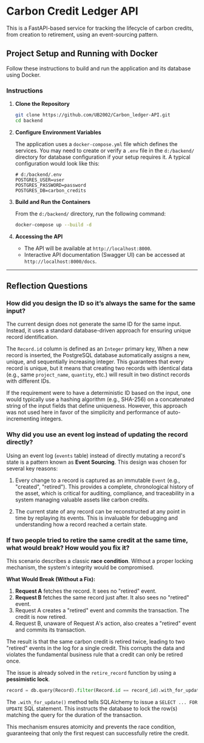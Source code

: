 # Carbon Credit Ledger API

This is a FastAPI-based service for tracking the lifecycle of carbon credits, from creation to retirement, using an event-sourcing pattern.

## Project Setup and Running with Docker

Follow these instructions to build and run the application and its database using Docker.


### Instructions

1.  **Clone the Repository**

    ```bash
    git clone https://github.com/UB2002/Carbon_ledger-API.git
    cd backend
    ```

2.  **Configure Environment Variables**

    The application uses a `docker-compose.yml` file which defines the services. You may need to create or verify a `.env` file in the `d:/backend/` directory for database configuration if your setup requires it. A typical configuration would look like this:

    ```env
    # d:/backend/.env
    POSTGRES_USER=user
    POSTGRES_PASSWORD=password
    POSTGRES_DB=carbon_credits
    ```

3.  **Build and Run the Containers**

    From the `d:/backend/` directory, run the following command:

    ```bash
    docker-compose up --build -d
    ```
4.  **Accessing the API**

    -   The API will be available at `http://localhost:8000`.
    -   Interactive API documentation (Swagger UI) can be accessed at `http://localhost:8000/docs`.

---

## Reflection Questions

### How did you design the ID so it’s always the same for the same input?

The current design does not generate the same ID for the same input. Instead, it uses a standard database-driven approach for ensuring unique record identification.

The `Record.id` column is defined as an `Integer` primary key, When a new record is inserted, the PostgreSQL database automatically assigns a new, unique, and sequentially increasing integer. This guarantees that every record is unique, but it means that creating two records with identical data (e.g., same `project_name`, `quantity`, etc.) will result in two distinct records with different IDs.

If the requirement were to have a deterministic ID based on the input, one would typically use a hashing algorithm (e.g., SHA-256) on a concatenated string of the input fields that define uniqueness. However, this approach was not used here in favor of the simplicity and performance of auto-incrementing integers.

### Why did you use an event log instead of updating the record directly?

Using an event log (`events` table) instead of directly mutating a record's state is a pattern known as **Event Sourcing**. This design was chosen for several key reasons:

1.  Every change to a record is captured as an immutable `Event` (e.g., "created", "retired"). This provides a complete, chronological history of the asset, which is critical for auditing, compliance, and traceability in a system managing valuable assets like carbon credits.

2. The current state of any record can be reconstructed at any point in time by replaying its events. This is invaluable for debugging and understanding how a record reached a certain state.

### If two people tried to retire the same credit at the same time, what would break? How would you fix it?

This scenario describes a classic **race condition**. Without a proper locking mechanism, the system's integrity would be compromised.

**What Would Break (Without a Fix):**
1.  **Request A** fetches the record. It sees no "retired" event.
2.  **Request B** fetches the same record just after. It also sees no "retired" event.
3.  Request A creates a "retired" event and commits the transaction. The credit is now retired.
4.  Request B, unaware of Request A's action, also creates a "retired" event and commits its transaction.

The result is that the same carbon credit is retired twice, leading to two "retired" events in the log for a single credit. This corrupts the data and violates the fundamental business rule that a credit can only be retired once.


The issue is already solved in the `retire_record` function by using a **pessimistic lock**.

```python
record = db.query(Record).filter(Record.id == record_id).with_for_update().first()
```

The `.with_for_update()` method tells SQLAlchemy to issue a `SELECT ... FOR UPDATE` SQL statement. This instructs the database to lock the row(s) matching the query for the duration of the transaction.

This mechanism ensures atomicity and prevents the race condition, guaranteeing that only the first request can successfully retire the credit.
